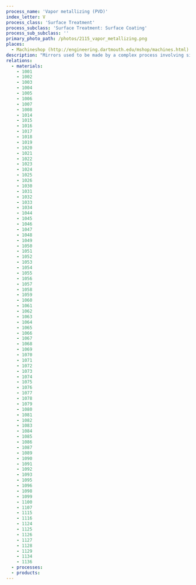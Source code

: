 ```yaml
---
process_name: 'Vapor metallizing (PVD)'
index_letter: V
process_class: 'Surface Treatment'
process_subclass: 'Surface Treatment: Surface Coating'
process_sub_subclass: ''
primary_photo_path: /photos/2115_vapor_metallizing.png
places: 
  - Machineshop (http://engineering.dartmouth.edu/mshop/machines.html)
description: "Mirrors used to be made by a complex process involving silver dissolved in mercury. Today they are made by PVD METALLIZING, a process in which a thin coating of metal - usually aluminum - is deposited from a vapor onto a component. The vapor is created in a vacuum chamber by direct heating or electron beam heating of the metal, from which it condenses onto the cold component, much like steam from a hot bath condensing on a bathroom mirror. In PVD metallizing there is no potential difference between bath and component. In ION PLATING the vapor is ionized and accelerated by an electric field (the component is the cathode, and the metallizing source material is the anode). In sputtering, argon ions are accelerated by the electric field onto a metal target, ejecting metal ions onto the component surface. By introducing a reactive gas, compounds can be formed (Ti sputtering in an atmosphere of N2, to give a hard coating of TiN, for instance)."
relations: 
  - materials: 
    - 1001
    - 1002
    - 1003
    - 1004
    - 1005
    - 1006
    - 1007
    - 1008
    - 1014
    - 1015
    - 1016
    - 1017
    - 1018
    - 1019
    - 1020
    - 1021
    - 1022
    - 1023
    - 1024
    - 1025
    - 1026
    - 1030
    - 1031
    - 1032
    - 1033
    - 1034
    - 1044
    - 1045
    - 1046
    - 1047
    - 1048
    - 1049
    - 1050
    - 1051
    - 1052
    - 1053
    - 1054
    - 1055
    - 1056
    - 1057
    - 1058
    - 1059
    - 1060
    - 1061
    - 1062
    - 1063
    - 1064
    - 1065
    - 1066
    - 1067
    - 1068
    - 1069
    - 1070
    - 1071
    - 1072
    - 1073
    - 1074
    - 1075
    - 1076
    - 1077
    - 1078
    - 1079
    - 1080
    - 1081
    - 1082
    - 1083
    - 1084
    - 1085
    - 1086
    - 1087
    - 1089
    - 1090
    - 1091
    - 1092
    - 1093
    - 1095
    - 1096
    - 1098
    - 1099
    - 1100
    - 1107
    - 1115
    - 1116
    - 1124
    - 1125
    - 1126
    - 1127
    - 1128
    - 1129
    - 1134
    - 1136
  - processes: 
  - products: 
---
```


